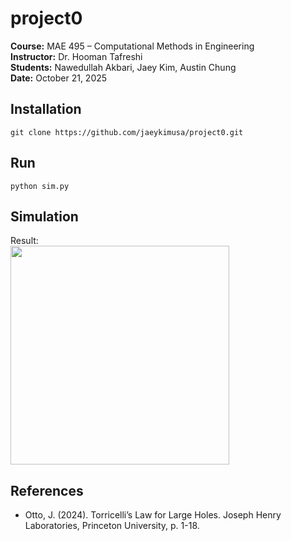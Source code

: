 # project0

**Course:** MAE 495 – Computational Methods in Engineering  
**Instructor:** Dr. Hooman Tafreshi  
**Students:** Nawedullah Akbari, Jaey Kim, Austin Chung  
**Date:** October 21, 2025  

## Installation
```
git clone https://github.com/jaeykimusa/project0.git
```

## Run
```
python sim.py
```

## Simulation
Result:  
<img src="https://github.com/user-attachments/assets/5fc6c9fd-ef8d-4899-8fab-e01336a081a4" width="350">

## References
- Otto, J. (2024). Torricelli’s Law for Large Holes. Joseph Henry Laboratories, Princeton University,  p. 1-18.

